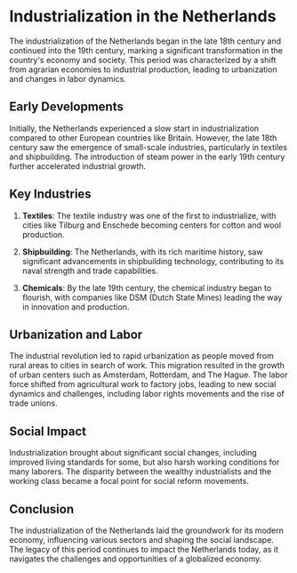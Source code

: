 # Industrialization in the Netherlands

The industrialization of the Netherlands began in the late 18th century and continued into the 19th century, marking a significant transformation in the country's economy and society. This period was characterized by a shift from agrarian economies to industrial production, leading to urbanization and changes in labor dynamics.

## Early Developments

Initially, the Netherlands experienced a slow start in industrialization compared to other European countries like Britain. However, the late 18th century saw the emergence of small-scale industries, particularly in textiles and shipbuilding. The introduction of steam power in the early 19th century further accelerated industrial growth.

## Key Industries

1. **Textiles**: The textile industry was one of the first to industrialize, with cities like Tilburg and Enschede becoming centers for cotton and wool production.
   
2. **Shipbuilding**: The Netherlands, with its rich maritime history, saw significant advancements in shipbuilding technology, contributing to its naval strength and trade capabilities.

3. **Chemicals**: By the late 19th century, the chemical industry began to flourish, with companies like DSM (Dutch State Mines) leading the way in innovation and production.

## Urbanization and Labor

The industrial revolution led to rapid urbanization as people moved from rural areas to cities in search of work. This migration resulted in the growth of urban centers such as Amsterdam, Rotterdam, and The Hague. The labor force shifted from agricultural work to factory jobs, leading to new social dynamics and challenges, including labor rights movements and the rise of trade unions.

## Social Impact

Industrialization brought about significant social changes, including improved living standards for some, but also harsh working conditions for many laborers. The disparity between the wealthy industrialists and the working class became a focal point for social reform movements.

## Conclusion

The industrialization of the Netherlands laid the groundwork for its modern economy, influencing various sectors and shaping the social landscape. The legacy of this period continues to impact the Netherlands today, as it navigates the challenges and opportunities of a globalized economy.